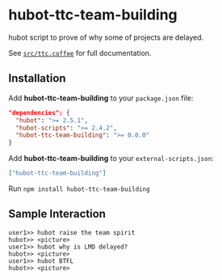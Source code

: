 # hubot-ttc-team-building
hubot script to prove of why some of projects are delayed.

See [`src/ttc.coffee`](src/ttc.coffee) for full documentation.

## Installation

Add **hubot-ttc-team-building** to your `package.json` file:

```json
"dependencies": {
  "hubot": ">= 2.5.1",
  "hubot-scripts": ">= 2.4.2",
  "hubot-ttc-team-building": ">= 0.0.0"
}
```

Add **hubot-ttc-team-building** to your `external-scripts.json`:

```json
["hubot-ttc-team-building"]
```

Run `npm install hubot-ttc-team-building`

## Sample Interaction

```
user1>> hubot raise the team spirit
hubot>> <picture>
user1>> hubot why is LMD delayed?
hubot>> <picture>
user1>> hubot BTFL
hubot>> <picture>
```